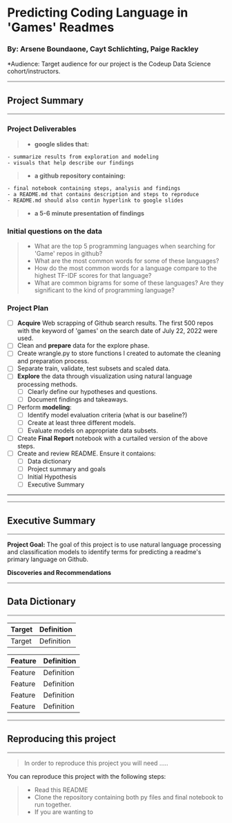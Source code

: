 # Predicting Coding Language in 'Games' Readmes
### By: Arsene Boundaone, Cayt Schlichting, Paige Rackley
*Audience: Target audience for our project is the Codeup Data Science cohort/instructors. 


<hr style="background-color:silver;height:3px;" />

## Project Summary
<hr style="background-color:silver;height:3px;" />

### Project Deliverables
> - <b> google slides that: </b>

    - summarize results from exploration and modeling
    - visuals that help describe our findings
    
> - <b> a github repository containing: </b>

    - final notebook containing steps, analysis and findings
    - a README.md that contains description and steps to reproduce
    - README.md should also contin hyperlink to google slides
    
> - <b> a 5-6 minute presentation of findings </b>
    
### Initial questions on the data
> - What are the top 5 programming languages when searching for 'Game' repos in github?
> - What are the most common words for some of these languages?
> - How do the most common words for a language compare to the highest TF-IDF scores for that language?
> - What are common bigrams for some of these languages? Are they significant to the kind of programming language?

### Project Plan 

- [ ] **Acquire** Web scrapping of Github search results. The first 500 repos with the keyword of 'games' on the search date of July 22, 2022 were used.
- [ ] Clean and **prepare** data for the explore phase. 
- [ ] Create wrangle.py to store functions I created to automate the cleaning and preparation process. 
- [ ] Separate train, validate, test subsets and scaled data.
- [ ] **Explore** the data through visualization using natural language processing methods.
    - [ ] Clearly define our hypotheses and questions.
    - [ ] Document findings and takeaways.
- [ ] Perform **modeling**:
   - [ ] Identify model evaluation criteria (what is our baseline?)
   - [ ] Create at least three different models.
   - [ ] Evaluate models on appropriate data subsets.
- [ ] Create **Final Report** notebook with a curtailed version of the above steps.
- [ ] Create and review README. Ensure it contaions:
   - [ ] Data dictionary
   - [ ] Project summary and goals
   - [ ] Initial Hypothesis
   - [ ] Executive Summary
---

<hr style="background-color:silver;height:3px;" />

## Executive Summary
<hr style="background-color:silver;height:3px;" />

**Project Goal:**
The goal of this project is to use natural language processing and classification models to identify terms for predicting a readme's primary language on Github.

**Discoveries and Recommendations**


<hr style="background-color:silver;height:3px;" />

## Data Dictionary
<hr style="background-color:silver;height:3px;" />

|Target|Definition|
|:-------|:----------|
| Target | Definition|

|Feature|Definition|
|:-------|:----------|
| Feature       | Definition |
| Feature        | Definition |
| Feature       | Definition |
| Feature        | Definition 


<hr style="background-color:silver;height:3px;" />

## Reproducing this project
<hr style="background-color:silver;height:3px;" />

> In order to reproduce this project you will need .....

You can reproduce this project with the following steps:
> - Read this README
> - Clone the repository containing both py files and final notebook to run together.
> - If you are wanting to 


